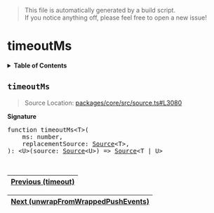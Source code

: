 > This file is automatically generated by a build script.<br>If you notice anything off, please feel free to open a new issue!

# timeoutMs

<details><summary><b>Table of Contents</b></summary><br>

1. [<code>timeoutMs</code>](#timeoutMs)</details>

## <a name="timeoutMs"></a><code>timeoutMs</code>

> Source Location: [packages\/core\/src\/source.ts#L3080](..\/..\/packages\/core\/src\/source.ts#L3080)

<b>Signature</b>

<pre>function timeoutMs&lt;T&gt;(<br>    ms: number,<br>    replacementSource: <a href="../03-api-source/00-Source.md#Source-Interface">Source</a>&lt;T&gt;,<br>): &lt;U&gt;(source: <a href="../03-api-source/00-Source.md#Source-Interface">Source</a>&lt;U&gt;) =&gt; <a href="../03-api-source/00-Source.md#Source-Interface">Source</a>&lt;T | U&gt;</pre><br>

| [Previous \(timeout\)](094-timeout.md#readme) |
| --- |

<div align="right">

| [Next \(unwrapFromWrappedPushEvents\)](096-unwrapFromWrappedPushEvents.md#readme) |
| --- |
</div>
